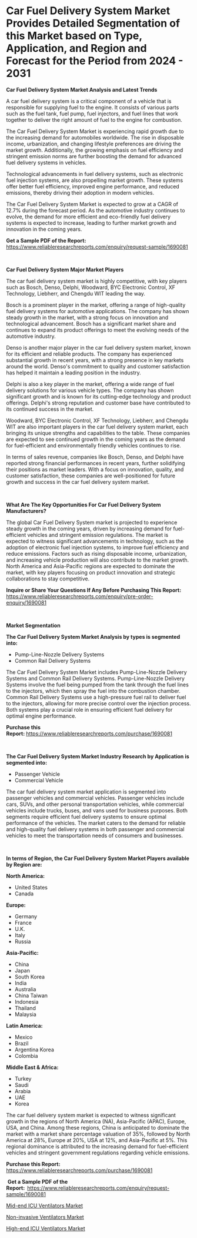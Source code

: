 <p><h1>Car Fuel Delivery System Market Provides Detailed Segmentation of this Market based on Type, Application, and Region and Forecast for the Period from 2024 - 2031</h1></p><p><strong>Car Fuel Delivery System Market Analysis and Latest Trends</strong></p>
<p><p>A car fuel delivery system is a critical component of a vehicle that is responsible for supplying fuel to the engine. It consists of various parts such as the fuel tank, fuel pump, fuel injectors, and fuel lines that work together to deliver the right amount of fuel to the engine for combustion.</p><p>The Car Fuel Delivery System Market is experiencing rapid growth due to the increasing demand for automobiles worldwide. The rise in disposable income, urbanization, and changing lifestyle preferences are driving the market growth. Additionally, the growing emphasis on fuel efficiency and stringent emission norms are further boosting the demand for advanced fuel delivery systems in vehicles.</p><p>Technological advancements in fuel delivery systems, such as electronic fuel injection systems, are also propelling market growth. These systems offer better fuel efficiency, improved engine performance, and reduced emissions, thereby driving their adoption in modern vehicles.</p><p>The Car Fuel Delivery System Market is expected to grow at a CAGR of 12.7% during the forecast period. As the automotive industry continues to evolve, the demand for more efficient and eco-friendly fuel delivery systems is expected to increase, leading to further market growth and innovation in the coming years.</p></p>
<p><strong>Get a Sample PDF of the Report:&nbsp;</strong> <a href="https://www.reliableresearchreports.com/enquiry/request-sample/1690081">https://www.reliableresearchreports.com/enquiry/request-sample/1690081</a></p>
<p>&nbsp;</p>
<p><strong>Car Fuel Delivery System Major Market Players</strong></p>
<p><p>The car fuel delivery system market is highly competitive, with key players such as Bosch, Denso, Delphi, Woodward, BYC Electronic Control, XF Technology, Liebherr, and Chengdu WIT leading the way. </p><p>Bosch is a prominent player in the market, offering a range of high-quality fuel delivery systems for automotive applications. The company has shown steady growth in the market, with a strong focus on innovation and technological advancement. Bosch has a significant market share and continues to expand its product offerings to meet the evolving needs of the automotive industry.</p><p>Denso is another major player in the car fuel delivery system market, known for its efficient and reliable products. The company has experienced substantial growth in recent years, with a strong presence in key markets around the world. Denso's commitment to quality and customer satisfaction has helped it maintain a leading position in the industry.</p><p>Delphi is also a key player in the market, offering a wide range of fuel delivery solutions for various vehicle types. The company has shown significant growth and is known for its cutting-edge technology and product offerings. Delphi's strong reputation and customer base have contributed to its continued success in the market.</p><p>Woodward, BYC Electronic Control, XF Technology, Liebherr, and Chengdu WIT are also important players in the car fuel delivery system market, each bringing its unique strengths and capabilities to the table. These companies are expected to see continued growth in the coming years as the demand for fuel-efficient and environmentally friendly vehicles continues to rise.</p><p>In terms of sales revenue, companies like Bosch, Denso, and Delphi have reported strong financial performances in recent years, further solidifying their positions as market leaders. With a focus on innovation, quality, and customer satisfaction, these companies are well-positioned for future growth and success in the car fuel delivery system market.</p></p>
<p>&nbsp;</p>
<p><strong>What Are The Key Opportunities For Car Fuel Delivery System Manufacturers?</strong></p>
<p><p>The global Car Fuel Delivery System market is projected to experience steady growth in the coming years, driven by increasing demand for fuel-efficient vehicles and stringent emission regulations. The market is expected to witness significant advancements in technology, such as the adoption of electronic fuel injection systems, to improve fuel efficiency and reduce emissions. Factors such as rising disposable income, urbanization, and increasing vehicle production will also contribute to the market growth. North America and Asia-Pacific regions are expected to dominate the market, with key players focusing on product innovation and strategic collaborations to stay competitive.</p></p>
<p><strong>Inquire or Share Your Questions If Any Before Purchasing This Report:</strong> <a href="https://www.reliableresearchreports.com/enquiry/pre-order-enquiry/1690081">https://www.reliableresearchreports.com/enquiry/pre-order-enquiry/1690081</a></p>
<p>&nbsp;</p>
<p><strong>Market Segmentation</strong></p>
<p><strong>The Car Fuel Delivery System Market Analysis by types is segmented into:</strong></p>
<p><ul><li>Pump-Line-Nozzle Delivery Systems</li><li>Common Rail Delivery Systems</li></ul></p>
<p><p>The Car Fuel Delivery System Market includes Pump-Line-Nozzle Delivery Systems and Common Rail Delivery Systems. Pump-Line-Nozzle Delivery Systems involve the fuel being pumped from the tank through the fuel lines to the injectors, which then spray the fuel into the combustion chamber. Common Rail Delivery Systems use a high-pressure fuel rail to deliver fuel to the injectors, allowing for more precise control over the injection process. Both systems play a crucial role in ensuring efficient fuel delivery for optimal engine performance.</p></p>
<p><strong>Purchase this Report:&nbsp;</strong><a href="https://www.reliableresearchreports.com/purchase/1690081">https://www.reliableresearchreports.com/purchase/1690081</a></p>
<p>&nbsp;</p>
<p><strong>The Car Fuel Delivery System Market Industry Research by Application is segmented into:</strong></p>
<p><ul><li>Passenger Vehicle</li><li>Commercial Vehicle</li></ul></p>
<p><p>The car fuel delivery system market application is segmented into passenger vehicles and commercial vehicles. Passenger vehicles include cars, SUVs, and other personal transportation vehicles, while commercial vehicles include trucks, buses, and vans used for business purposes. Both segments require efficient fuel delivery systems to ensure optimal performance of the vehicles. The market caters to the demand for reliable and high-quality fuel delivery systems in both passenger and commercial vehicles to meet the transportation needs of consumers and businesses.</p></p>
<p>&nbsp;</p>
<p><strong>In terms of Region, the Car Fuel Delivery System Market Players available by Region are:</strong></p>
<p>
    <p> <strong> North America: </strong>
        <ul>
            <li>United States</li>
            <li>Canada</li>
        </ul>
        </p> 
    <p> <strong> Europe: </strong>
        <ul>
            <li>Germany</li>
            <li>France</li>
            <li>U.K.</li>
            <li>Italy</li>
            <li>Russia</li>
        </ul>
        </p> 
    <p> <strong> Asia-Pacific: </strong>
        <ul>
            <li>China</li>
            <li>Japan</li>
            <li>South Korea</li>
            <li>India</li>
            <li>Australia</li>
            <li>China Taiwan</li>
            <li>Indonesia</li>
            <li>Thailand</li>
            <li>Malaysia</li>
        </ul>
        </p> 
    <p> <strong> Latin America: </strong>
        <ul>
            <li>Mexico</li>
            <li>Brazil</li>
            <li>Argentina Korea</li>
            <li>Colombia</li>
        </ul>
        </p> 
    <p> <strong> Middle East & Africa: </strong>
        <ul>
            <li>Turkey</li>
            <li>Saudi</li>
            <li>Arabia</li>
            <li>UAE</li>
            <li>Korea</li>
        </ul>
    </p>
    </p>
<p><p>The car fuel delivery system market is expected to witness significant growth in the regions of North America (NA), Asia-Pacific (APAC), Europe, USA, and China. Among these regions, China is anticipated to dominate the market with a market share percentage valuation of 35%, followed by North America at 28%, Europe at 20%, USA at 12%, and Asia-Pacific at 5%. This regional dominance is attributed to the increasing demand for fuel-efficient vehicles and stringent government regulations regarding vehicle emissions.</p></p>
<p><strong>Purchase this Report: </strong><a href="https://www.reliableresearchreports.com/purchase/1690081">https://www.reliableresearchreports.com/purchase/1690081</a></p>
<p>&nbsp;<strong>Get a Sample PDF of the Report:&nbsp;&nbsp;</strong><a href="https://www.reliableresearchreports.com/enquiry/request-sample/1690081">https://www.reliableresearchreports.com/enquiry/request-sample/1690081</a></p>
<p><strong></strong></p>
<p><p><a href="https://view.publitas.com/reportprime-1/mid-end-icu-ventilators-market-size-share-trends-analysis-report-by-material-by-type-by-end-user-by-region-and-segment-forecasts-2023-2030/">Mid-end ICU Ventilators Market</a></p><p><a href="https://view.publitas.com/reportprime-1/non-invasive-ventilators-market-size-furnishes-valuable-information-encompassing-market-share-market-trends-and-projections-spanning-from-2023-to-2030/">Non-invasive Ventilators Market</a></p><p><a href="https://view.publitas.com/reportprime-1/high-end-icu-ventilators-market-research-report-provides-thorough-industry-overview-which-offers-an-in-depth-analysis-of-product-trends-and-new-market-divisions/">High-end ICU Ventilators Market</a></p></p>